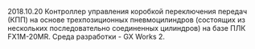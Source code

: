 2018.10.20 Контроллер управления коробкой переключения передач (КПП) на основе трехпозиционных пневмоцилиндров (состоящих из нескольких последовательно соединенных цилиндров) на базе ПЛК FX1M-20MR.
Среда разработки - GX Works 2.
